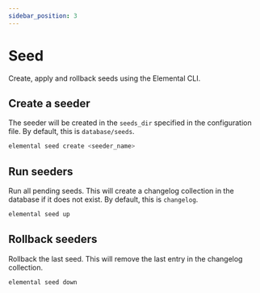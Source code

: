```yaml
---
sidebar_position: 3
---
```


# Seed

Create, apply and rollback seeds using the Elemental CLI.

## Create a seeder

The seeder will be created in the `seeds_dir` specified in the configuration file. By default, this is `database/seeds`.

```bash
elemental seed create <seeder_name>
```

## Run seeders

Run all pending seeds. This will create a changelog collection in the database if it does not exist. By default, this is `changelog`.

```bash
elemental seed up
```

## Rollback seeders

Rollback the last seed. This will remove the last entry in the changelog collection.

```bash
elemental seed down
```
